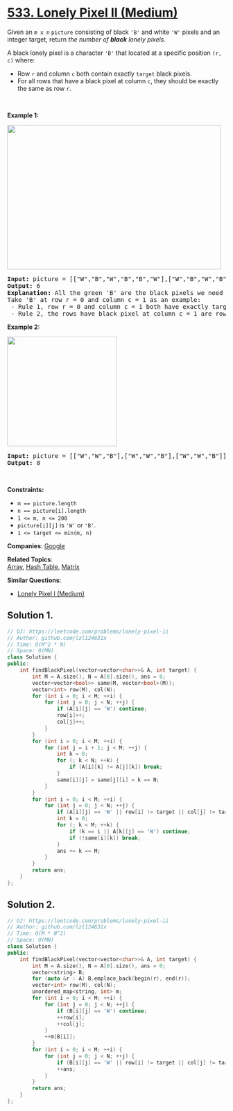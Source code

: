 # [533. Lonely Pixel II (Medium)](https://leetcode.com/problems/lonely-pixel-ii)

<p>Given an <code>m x n</code> <code>picture</code> consisting of black <code>&#39;B&#39;</code> and white <code>&#39;W&#39;</code> pixels and an integer target, return <em>the number of <b>black</b> lonely pixels</em>.</p>

<p>A black lonely pixel is a character <code>&#39;B&#39;</code> that located at a specific position <code>(r, c)</code> where:</p>

<ul>
	<li>Row <code>r</code> and column <code>c</code> both contain exactly <code>target</code> black pixels.</li>
	<li>For all rows that have a black pixel at column <code>c</code>, they should be exactly the same as row <code>r</code>.</li>
</ul>

<p>&nbsp;</p>
<p><strong class="example">Example 1:</strong></p>
<img alt="" src="https://assets.leetcode.com/uploads/2021/04/24/pixel2-1-grid.jpg" style="width: 493px; height: 333px;" />
<pre>
<strong>Input:</strong> picture = [[&quot;W&quot;,&quot;B&quot;,&quot;W&quot;,&quot;B&quot;,&quot;B&quot;,&quot;W&quot;],[&quot;W&quot;,&quot;B&quot;,&quot;W&quot;,&quot;B&quot;,&quot;B&quot;,&quot;W&quot;],[&quot;W&quot;,&quot;B&quot;,&quot;W&quot;,&quot;B&quot;,&quot;B&quot;,&quot;W&quot;],[&quot;W&quot;,&quot;W&quot;,&quot;B&quot;,&quot;W&quot;,&quot;B&quot;,&quot;W&quot;]], target = 3
<strong>Output:</strong> 6
<strong>Explanation:</strong> All the green &#39;B&#39; are the black pixels we need (all &#39;B&#39;s at column 1 and 3).
Take &#39;B&#39; at row r = 0 and column c = 1 as an example:
 - Rule 1, row r = 0 and column c = 1 both have exactly target = 3 black pixels. 
 - Rule 2, the rows have black pixel at column c = 1 are row 0, row 1 and row 2. They are exactly the same as row r = 0.
</pre>

<p><strong class="example">Example 2:</strong></p>
<img alt="" src="https://assets.leetcode.com/uploads/2021/04/24/pixel2-2-grid.jpg" style="width: 253px; height: 253px;" />
<pre>
<strong>Input:</strong> picture = [[&quot;W&quot;,&quot;W&quot;,&quot;B&quot;],[&quot;W&quot;,&quot;W&quot;,&quot;B&quot;],[&quot;W&quot;,&quot;W&quot;,&quot;B&quot;]], target = 1
<strong>Output:</strong> 0
</pre>

<p>&nbsp;</p>
<p><strong>Constraints:</strong></p>

<ul>
	<li><code>m ==&nbsp;picture.length</code></li>
	<li><code>n ==&nbsp;picture[i].length</code></li>
	<li><code>1 &lt;= m, n &lt;= 200</code></li>
	<li><code>picture[i][j]</code> is <code>&#39;W&#39;</code> or <code>&#39;B&#39;</code>.</li>
	<li><code>1 &lt;= target &lt;= min(m, n)</code></li>
</ul>


**Companies**:
[Google](https://leetcode.com/company/google)

**Related Topics**:  
[Array](https://leetcode.com/tag/array), [Hash Table](https://leetcode.com/tag/hash-table), [Matrix](https://leetcode.com/tag/matrix)

**Similar Questions**:
* [Lonely Pixel I (Medium)](https://leetcode.com/problems/lonely-pixel-i)

## Solution 1.

```cpp
// OJ: https://leetcode.com/problems/lonely-pixel-ii
// Author: github.com/lzl124631x
// Time: O(M^2 * N)
// Space: O(MN)
class Solution {
public:
    int findBlackPixel(vector<vector<char>>& A, int target) {
        int M = A.size(), N = A[0].size(), ans = 0;
        vector<vector<bool>> same(M, vector<bool>(M));
        vector<int> row(M), col(N);
        for (int i = 0; i < M; ++i) {
            for (int j = 0; j < N; ++j) {
                if (A[i][j] == 'W') continue;
                row[i]++;
                col[j]++;
            }
        }
        for (int i = 0; i < M; ++i) {
            for (int j = i + 1; j < M; ++j) {
                int k = 0;
                for (; k < N; ++k) {
                    if (A[i][k] != A[j][k]) break;
                }
                same[i][j] = same[j][i] = k == N;
            }
        }
        for (int i = 0; i < M; ++i) {
            for (int j = 0; j < N; ++j) {
                if (A[i][j] == 'W' || row[i] != target || col[j] != target) continue;
                int k = 0;
                for (; k < M; ++k) {
                    if (k == i || A[k][j] == 'W') continue;
                    if (!same[i][k]) break;
                }
                ans += k == M;
            }
        }
        return ans;
    }
};
```

## Solution 2.

```cpp
// OJ: https://leetcode.com/problems/lonely-pixel-ii
// Author: github.com/lzl124631x
// Time: O(M * N^2)
// Space: O(MN)
class Solution {
public:
    int findBlackPixel(vector<vector<char>>& A, int target) {
        int M = A.size(), N = A[0].size(), ans = 0;
        vector<string> B;
        for (auto &r : A) B.emplace_back(begin(r), end(r));
        vector<int> row(M), col(N);
        unordered_map<string, int> m;
        for (int i = 0; i < M; ++i) {
            for (int j = 0; j < N; ++j) {
                if (B[i][j] == 'W') continue;
                ++row[i];
                ++col[j];
            }
            ++m[B[i]];
        }
        for (int i = 0; i < M; ++i) {
            for (int j = 0; j < N; ++j) {
                if (B[i][j] == 'W' || row[i] != target || col[j] != target || m[B[i]] != target) continue;
                ++ans;
            }
        }
        return ans;
    }
};
```